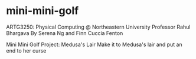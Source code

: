 # mini-mini-golf
ARTG3250: Physical Computing @ Northeastern University
Professor Rahul Bhargava
By Serena Ng and Finn Cuccia Fenton

Mini Mini Golf Project: Medusa's Lair
Make it to Medusa's lair and put an end to her curse


